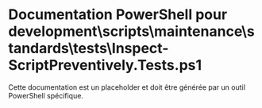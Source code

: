 # Documentation PowerShell pour development\scripts\maintenance\standards\tests\Inspect-ScriptPreventively.Tests.ps1

Cette documentation est un placeholder et doit être générée par un outil PowerShell spécifique.
